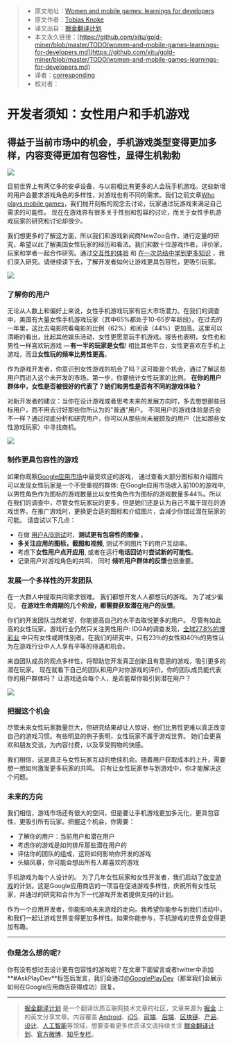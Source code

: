 > * 原文地址：[Women and mobile games: learnings for developers](https://medium.com/googleplaydev/women-and-mobile-games-learnings-for-developers-cc4ac63da3f2)
> * 原文作者：[Tobias Knoke](https://medium.com/@tobias.knoke?source=post_header_lockup)
> * 译文出自：[掘金翻译计划](https://github.com/xitu/gold-miner)
> * 本文永久链接：[https://github.com/xitu/gold-miner/blob/master/TODO/women-and-mobile-games-learnings-for-developers.md](https://github.com/xitu/gold-miner/blob/master/TODO/women-and-mobile-games-learnings-for-developers.md)
> * 译者：[corresponding](https://github.com/corresponding)
> * 校对者：

# 开发者须知：女性用户和手机游戏

## 得益于当前市场中的机会，手机游戏类型变得更加多样，内容变得更加有包容性，显得生机勃勃

![](https://cdn-images-1.medium.com/max/800/0*U3P6oAG_I-73IuY6.)

目前世界上有两亿多的安卓设备，与以前相比有更多的人会玩手机游戏。这些新增的用户会要求游戏角色的多样性，对游戏也有不同的需求。我们之前文章[Who plays mobile games](https://medium.com/googleplaydev/who-plays-mobile-games-8b33f76bb6d8)，我们抛开刻板的观念去讨论，玩家通过玩游戏来满足自己需求的可能性。 现在在游戏界有很多关于性别和包容的讨论，而关于女性手机游戏玩家的研究和讨论却很少。 

我们想更多的了解这方面，所以我们和游戏新闻商NewZoo合作，进行定量的研究，希望以此了解美国女性玩家的经历和看法。我们和数十位游戏作者，评价家，玩家和学者一起合作研究。通过[交互性的体验](https://play.google.com/about/changethegame) 和 [在一次总结中学到更多知识](http://services.google.com/fh/files/misc/changethegame_white_paper.pdf) ，我们深入研究。请继续读下去，了解开发者如何让游戏更具包容性，更吸引玩家。

![](https://cdn-images-1.medium.com/max/800/0*CJxXRMyFuqRKo9kU.)

### **了解你的用户**

无论从人数上和偏好上来说，女性手机游戏玩家有巨大市场潜力。在我们的调查中，美国有大量女性手机游戏玩家（其中65%都处于10-65岁年龄段）。在过去的一年里，这比去电影院看电影的比例（62%）和阅读（44%）更加高。这里可以清晰的看出，比起其他娱乐活动，女性更愿意玩手机游戏。报告也表明，女性也和男性一样喜欢玩游戏 — **有一半的玩家是女性**! 相比其他平台，女性更喜欢在手机上游戏，而且**女性玩的频率比男性更高**。

作为游戏开发者，你意识到女性游戏的机会了吗？这可能是个机会，通过了解这些用户而进入这个未开发的市场。第一步，你要统计女性玩家的比例。 **在你的用户群体中，女性是否被很好的代表了？她们和男性是否有不同的游戏体验？**

对新开发者的建议：当你在设计游戏或者思考未来的发展方向时，多去想想那些目标用户，而不用去讨好那些你所认为的"普通"用户。 不同用户的游戏体验是否会不一样？通过彻底分析和研究用户，你可以从那些尚未被顾及的用户（比如那些女性游戏玩家）中寻找商机。

![](https://cdn-images-1.medium.com/max/800/0*0Cc60YU1-Qd9vLyl.)

### **制作更具包容性的游戏**

如果你观察[Google应用市场](https://play.google.com/store)中最受欢迎的游戏， 通过查看大部分图标和介绍图片可以发现女性玩家是一个不受重视的群体: 在Google应用市场收入前100的游戏中, 以男性角色作为图标的游戏数量比以女性角色作为图标的游戏数量多44%。所以在我们的调查中，尽管女性玩家玩的更多，但是她们还是认为自己不属于现在的游戏世界。在推广游戏时，更换更合适的图标和介绍图片，会减少你错过潜在玩家的可能。 请尝试以下几点：

* 在做 [用户A/B测试](https://support.google.com/googleplay/android-developer/answer/6227309?hl=en-GB)时，**测试更有包容性的图像** 。
* **多关注应用的图标，截图和视频**, 测试不同图片下的用户互动率。
* 考虑下**女性用户点开应用**, 或者在运行**电话回访**时**尝试新的可能性**。
* 记录用户对游戏角色的共鸣， 同时 **倾听用户群体的反馈**也很重要。

### **发展一个多样性的开发团队**

在一大群人中提取共同需求很难。 我们都想开发人人都想玩的游戏。 为了减少偏见， **在游戏生命周期的几个阶段，都需要获取潜在用户的反馈**。

你们的开发团队当然希望，你能提高自己的水平去取悦更多的用户。 尽管有如此高的女性玩家，游戏行业仍然只关注男性用户: IDGA的调查发现，[全球27.8%的博彩业](http://c.ymcdn.com/sites/www.igda.org/resource/resmgr/files__2016_dss/IGDA_DSS_2016_Summary_Report.pdf) 中只有女性或跨性别者。在我们的研究中，只有23％的女性和40％的男性认为在游戏行业中人人享有平等的待遇和机会。

来自团队成员的观点多样性，将帮助您开发真正创新且有意思的游戏，吸引更多的潜在玩家。 现在就看下自己的团队和用户对你游戏的评价。你的团队成员能代表你的用户群体吗？ 让游戏适合每个人，是否能帮你吸引到潜在用户？

![](https://cdn-images-1.medium.com/max/800/0*yzQKH9Q6AmI0Ex-x.)

### **把握这个机会**

尽管未来女性玩家数量巨大，但研究结果却让人惊讶，他们比男性更难以真正改变自己的游戏习惯。有些明显的例子表明，女性玩家不属于游戏世界。 她们会更喜欢和朋友交谈，为内容付费，以及享受购物的快感。

我们相信，这是真正与女性玩家互动的绝佳机会。随着用户获取成本的上升，需要想一想如何激发更多玩家的共鸣。 只有让女性玩家参与到游戏中，你才能解决这个问题。

### **未来的方向**

我们相信，游戏市场还有很大的空间，但是要让手机游戏更加多元化，更具包容性，更吸引所有玩家。把握这个机会，你需要：

* 了解你的用户：当前用户和潜在用户
* 考虑你的游戏是如何排斥那些潜在用户的
* 评估你的团队的组成，这将如何影响你开发的游戏
* 头脑风暴，你可能会想出所有人都喜欢的游戏

手机游戏为每个人设计的。 为了几年女性玩家和女性开发者，我们启动了[改变游戏](http://g.co/changethegame)的计划。这是Google应用商店的一项旨在促进游戏多样性，庆祝所有女性玩家，并通过的研究和合作为下一代游戏开发者提供支持的计划。 

作为一个应用开发者，你能影响未来游戏的走向。我希望你能参与到我们活动中，和我们一起让游戏世界变得更加多样性。如果你能参与，手机游戏的世界会变得更加有趣。

* * *

### 你是怎么想的呢?

你有没有想过去设计更有包容性的游戏呢？在文章下面留言或者twitter中添加**#AskPlayDev**标签后发言，我们会通过[@GooglePlayDev](http://twitter.com/googleplaydev)（那里我们会展示如何在Google应用商店获得成功）回复。


---

> [掘金翻译计划](https://github.com/xitu/gold-miner) 是一个翻译优质互联网技术文章的社区，文章来源为 [掘金](https://juejin.im) 上的英文分享文章。内容覆盖 [Android](https://github.com/xitu/gold-miner#android)、[iOS](https://github.com/xitu/gold-miner#ios)、[前端](https://github.com/xitu/gold-miner#前端)、[后端](https://github.com/xitu/gold-miner#后端)、[区块链](https://github.com/xitu/gold-miner#区块链)、[产品](https://github.com/xitu/gold-miner#产品)、[设计](https://github.com/xitu/gold-miner#设计)、[人工智能](https://github.com/xitu/gold-miner#人工智能)等领域，想要查看更多优质译文请持续关注 [掘金翻译计划](https://github.com/xitu/gold-miner)、[官方微博](http://weibo.com/juejinfanyi)、[知乎专栏](https://zhuanlan.zhihu.com/juejinfanyi)。
